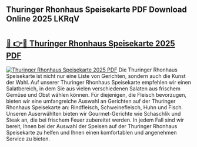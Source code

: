 ## Thuringer Rhonhaus Speisekarte PDF Download Online 2025 LKRqV

# <h2><a href="http://gc5e06j.nevu.top/?p=Thuringer+Rhonhaus+Speisekarte">🔗 👉🔴 Thuringer Rhonhaus Speisekarte 2025 PDF</a></h2>

[![Thuringer Rhonhaus Speisekarte 2025 PDF](https://i.imgur.com/dBaPXMq.png)](http://gc5e06j.nevu.top/?p=Thuringer+Rhonhaus+Speisekarte)
Die Thuringer Rhonhaus Speisekarte ist nicht nur eine Liste von Gerichten, sondern auch die Kunst der Wahl. Auf unserer Thuringer Rhonhaus Speisekarte empfehlen wir einen Salatbereich, in dem Sie aus vielen verschiedenen Salaten aus frischem Gemüse und Obst wählen können. Für diejenigen, die Fleisch bevorzugen, bieten wir eine umfangreiche Auswahl an Gerichten auf der Thuringer Rhonhaus Speisekarte an: Rindfleisch, Schweinefleisch, Huhn und Fisch. Unseren Auserwählten bieten wir Gourmet-Gerichte wie Schaschlik und Steak an, die bei frischem Feuer zubereitet werden. In jedem Fall sind wir bereit, Ihnen bei der Auswahl der Speisen auf der Thuringer Rhonhaus Speisekarte zu helfen und Ihnen einen komfortablen und angenehmen Service zu bieten.
